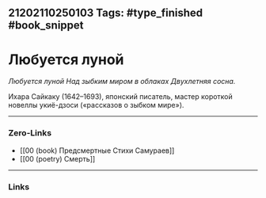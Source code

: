 21202110250103
Tags: #type_finished #book_snippet 
---
# Любуется луной

*Любуется луной
Над зыбким миром в облаках
Двухлетняя сосна.*

Ихара Сайкаку (1642–1693), японский писатель, мастер короткой новеллы укиё-дзоси («рассказов о зыбком мире»). 

---
### Zero-Links
 - [[00 (book) Предсмертные Стихи Самураев]]
 - [[00 (poetry) Смерть]]
---
### Links
